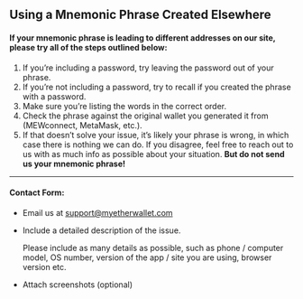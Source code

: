 ## Using a Mnemonic Phrase Created Elsewhere

#### If your mnemonic phrase is leading to different addresses on our site, please try all of the steps outlined below:

1. If you’re including a password, try leaving the password out of your phrase.
2. If you’re not including a password, try to recall if you created the phrase with a password. 
3. Make sure you’re listing the words in the correct order.
4. Check the phrase against the original wallet you generated it from (MEWconnect, MetaMask, etc.).
5. If that doesn’t solve your issue, it’s likely your phrase is wrong, in which case there is nothing we can do. If you disagree, feel free to reach out to us with as much info as possible about your situation. **But do not send us your mnemonic phrase!** 

* * *

#### Contact Form:

- Email us at [support@myetherwallet.com](mailto:support@myetherwallet.com)

- <p>Include a detailed description of the issue.</p>
  <note>Please include as many details as possible, such as phone / computer model, OS number, version of the app / site you are using, browser version etc.</note>

- Attach screenshots (optional)
